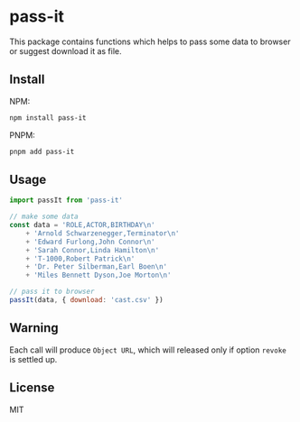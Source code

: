 # pass-it

This package contains functions which helps to pass some data to browser or suggest download it as file.

## Install

NPM:

```sh
npm install pass-it
```

PNPM:

```sh
pnpm add pass-it
```

## Usage

```js
import passIt from 'pass-it'

// make some data
const data = 'ROLE,ACTOR,BIRTHDAY\n'
    + 'Arnold Schwarzenegger,Terminator\n'
    + 'Edward Furlong,John Connor\n'
    + 'Sarah Connor,Linda Hamilton\n'
    + 'T-1000,Robert Patrick\n'
    + 'Dr. Peter Silberman,Earl Boen\n'
    + 'Miles Bennett Dyson,Joe Morton\n'

// pass it to browser
passIt(data, { download: 'cast.csv' })
```

## Warning

Each call will produce `Object URL`, which will released only if option `revoke` is settled up.

## License

MIT
